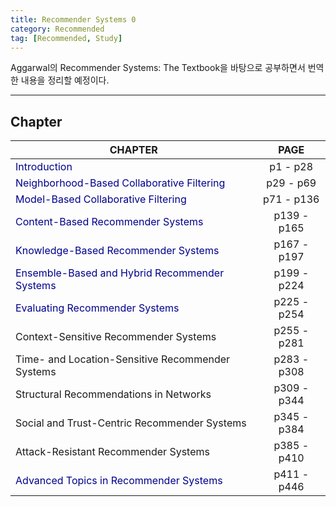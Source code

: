 ```yaml
---
title: Recommender Systems 0
category: Recommended
tag: [Recommended, Study]
---
```


Aggarwal의 Recommender Systems: The Textbook을 바탕으로 공부하면서 번역한 내용을 정리할 예정이다. 


---
Chapter
---


| CHAPTER                                                                                      | PAGE        |
|----------------------------------------------------------------------------------------------|:-----------:|
| <span style="color:darkblue">Introduction</span>                                             |  p1 - p28   |
| <span style="color:darkblue">Neighborhood-Based Collaborative Filtering</span>               |  p29 - p69  |
| <span style="color:darkblue">Model-Based Collaborative Filtering</span>                      | p71 - p136  |
| <span style="color:darkblue">Content-Based Recommender Systems</span>                        | p139 - p165 |
| <span style="color:darkblue">Knowledge-Based Recommender Systems</span>                      | p167 - p197 |
| <span style="color:darkblue">Ensemble-Based and Hybrid Recommender Systems</span>            | p199 - p224 |
| <span style="color:darkblue">Evaluating Recommender Systems</span>                           | p225 - p254 | 
| Context-Sensitive Recommender Systems                                                        | p255 - p281 |         
| Time- and Location-Sensitive Recommender Systems                                             | p283 - p308 |         
| Structural Recommendations in Networks                                                       | p309 - p344 |         
| Social and Trust-Centric Recommender Systems                                                 | p345 - p384 |         
| Attack-Resistant Recommender Systems                                                         | p385 - p410 |       
| <span style="color:darkblue">Advanced Topics in Recommender Systems</span>                   | p411 - p446 | 

